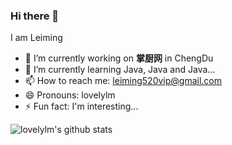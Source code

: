### Hi there 👋
I am Leiming
- 🔭 I’m currently working on **掌厨网** in ChengDu
- 🌱 I’m currently learning Java, Java and Java...
- 📫 How to reach me: leiming520vip@gmail.com
- 😄 Pronouns: lovelylm
- ⚡ Fun fact: I'm interesting...

![lovelylm's github stats](https://github-readme-stats.vercel.app/api?username=lovelylm&show_icons=true&theme=radical)
